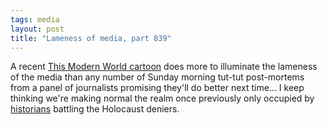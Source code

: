 ```yaml
---
tags: media
layout: post
title: "Lameness of media, part 839"
---
```




A recent <a href="http://www.salon.com/comics/tomo/2004/10/18/tomo/index1.html">This Modern World cartoon</a> does more to illuminate the lameness of the media than any number of Sunday morning tut-tut post-mortems from a panel of journalists promising they'll do better next time...  I keep thinking we're making normal the realm once previously only occupied by <a href="http://www.religion.emory.edu/faculty/lipstadt.html">historians</a> battling the Holocaust deniers.


